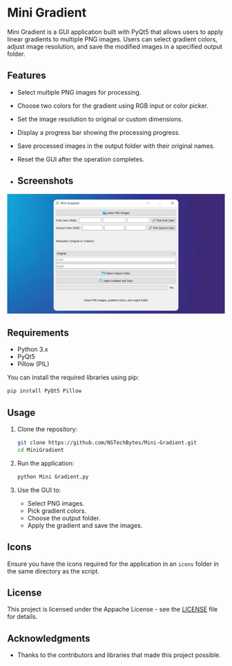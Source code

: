 
# Mini Gradient

Mini Gradient is a GUI application built with PyQt5 that allows users to apply linear gradients to multiple PNG images. Users can select gradient colors, adjust image resolution, and save the modified images in a specified output folder.

## Features

- Select multiple PNG images for processing.
- Choose two colors for the gradient using RGB input or color picker.
- Set the image resolution to original or custom dimensions.
- Display a progress bar showing the processing progress.
- Save processed images in the output folder with their original names.
- Reset the GUI after the operation completes.

- ## Screenshots
![Mini Pixel Screenshot](https://github.com/NSTechBytes/Projects-Templates/blob/main/Applications/Mini%20Gradient/Mini%20Gradient.png)

## Requirements

- Python 3.x
- PyQt5
- Pillow (PIL)

You can install the required libraries using pip:

```bash
pip install PyQt5 Pillow
```

## Usage

1. Clone the repository:
    ```bash
    git clone https://github.com/NSTechBytes/Mini-Gradient.git
    cd MiniGradient
    ```

2. Run the application:
    ```bash
    python Mini Gradient.py
    ```

3. Use the GUI to:
   - Select PNG images.
   - Pick gradient colors.
   - Choose the output folder.
   - Apply the gradient and save the images.

## Icons

Ensure you have the icons required for the application in an `icons` folder in the same directory as the script.

## License

This project is licensed under the Appache License - see the [LICENSE](LICENSE) file for details.

## Acknowledgments

- Thanks to the contributors and libraries that made this project possible.


